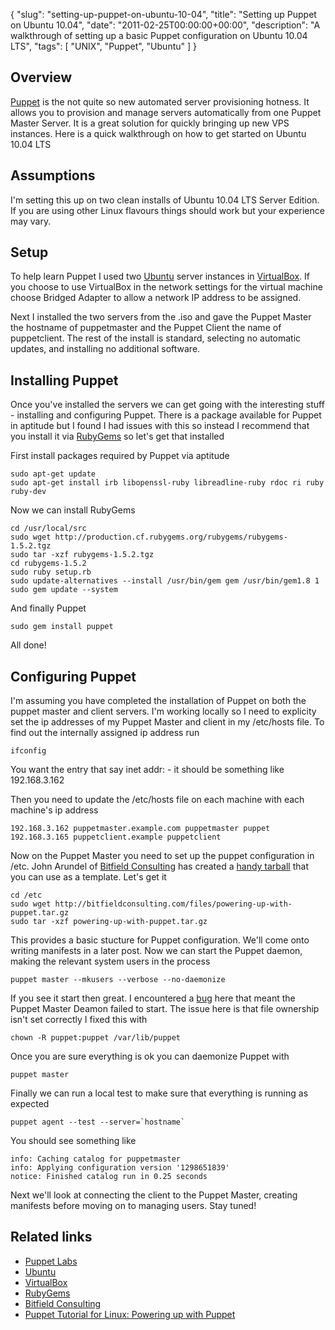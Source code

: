 {
  "slug": "setting-up-puppet-on-ubuntu-10-04",
  "title": "Setting up Puppet on Ubuntu 10.04",
  "date": "2011-02-25T00:00:00+00:00",
  "description": "A walkthrough of setting up a basic Puppet configuration on Ubuntu 10.04 LTS",
  "tags": [
    "UNIX",
    "Puppet",
    "Ubuntu"
  ]
}

## Overview

[Puppet][1] is the not quite so new automated server provisioning hotness. It allows you to provision and manage servers automatically from one Puppet Master Server. It is a great solution for quickly bringing up new VPS instances. Here is a quick walkthrough on how to get started on Ubuntu 10.04 LTS

## Assumptions

I'm setting this up on two clean installs of Ubuntu 10.04 LTS Server Edition. If you are using other Linux flavours things should work but your experience may vary. 

## Setup

To help learn Puppet I used two [Ubuntu][2] server instances in [VirtualBox][3]. If you choose to use VirtualBox in the network settings for the virtual machine choose Bridged Adapter to allow a network IP address to be assigned. 

Next I installed the two servers from the .iso and gave the Puppet Master the hostname of puppetmaster and the Puppet Client the name of puppetclient. The rest of the install is standard, selecting no automatic updates, and installing no additional software. 

## Installing Puppet

Once you've installed the servers we can get going with the interesting stuff - installing and configuring Puppet. There is a package available for Puppet in aptitude but I found I had issues with this so instead I recommend that you install it via [RubyGems][4] so let's get that installed

First install packages required by Puppet via aptitude

    sudo apt-get update
    sudo apt-get install irb libopenssl-ruby libreadline-ruby rdoc ri ruby ruby-dev

Now we can install RubyGems

    cd /usr/local/src
    sudo wget http://production.cf.rubygems.org/rubygems/rubygems-1.5.2.tgz
    sudo tar -xzf rubygems-1.5.2.tgz
    cd rubygems-1.5.2
    sudo ruby setup.rb
    sudo update-alternatives --install /usr/bin/gem gem /usr/bin/gem1.8 1
    sudo gem update --system

And finally Puppet

    sudo gem install puppet

All done!

## Configuring Puppet

I'm assuming you have completed the installation of Puppet on both the puppet master and client servers. I'm working locally so I need to explicity set the ip addresses of my Puppet Master and client in my /etc/hosts file. To find out the internally assigned ip address run

    ifconfig

You want the entry that say inet addr: - it should be something like 192.168.3.162

Then you need to update the /etc/hosts file on each machine with each machine's ip address

    192.168.3.162 puppetmaster.example.com puppetmaster puppet
    192.168.3.165 puppetclient.example puppetclient

Now on the Puppet Master you need to set up the puppet configuration in /etc. John Arundel of [Bitfield Consulting][5] has created a [handy tarball][6] that you can use as a template. Let's get it

    cd /etc
    sudo wget http://bitfieldconsulting.com/files/powering-up-with-puppet.tar.gz
    sudo tar -xzf powering-up-with-puppet.tar.gz

This provides a basic stucture for Puppet configuration. We'll come onto writing manifests in a later post. Now we can start the Puppet daemon, making the relevant system users in the process

    puppet master --mkusers --verbose --no-daemonize

If you see it start then great. I encountered a [bug][7] here that meant the Puppet Master Deamon failed to start. The issue here is that file ownership isn't set correctly I fixed this with

    chown -R puppet:puppet /var/lib/puppet

Once you are sure everything is ok you can daemonize Puppet with

    puppet master

Finally we can run a local test to make sure that everything is running as expected

    puppet agent --test --server=`hostname`

You should see something like

    info: Caching catalog for puppetmaster
    info: Applying configuration version '1298651839'
    notice: Finished catalog run in 0.25 seconds

Next we'll look at connecting the client to the Puppet Master, creating manifests before moving on to managing users. Stay tuned!

## Related links
* [Puppet Labs][1]
* [Ubuntu][2]
* [VirtualBox][3]
* [RubyGems][4]
* [Bitfield Consulting][6]
* [Puppet Tutorial for Linux: Powering up with Puppet][8]

[1]: http://puppetlabs.com/
[2]: http://www.ubuntu.com/
[3]: http://www.virtualbox.org/
[4]: http://rubygems.org/
[5]: http://bitfieldconsulting.com/
[6]: http://bitfieldconsulting.com/files/powering-up-with-puppet.tar.gz
[7]: http://comments.gmane.org/gmane.comp.sysutils.puppet.bugs/17681
[8]: http://bitfieldconsulting.com/puppet-tutorial
